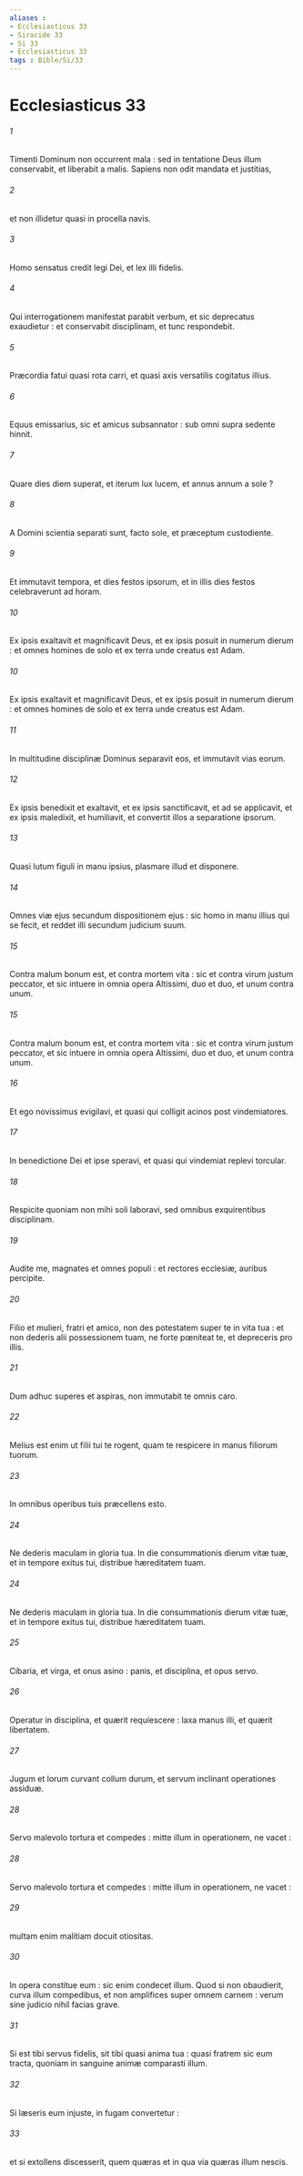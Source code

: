 ```yaml
---
aliases : 
- Ecclesiasticus 33
- Siracide 33
- Si 33
- Ecclesiasticus 33
tags : Bible/Si/33
---
```


# Ecclesiasticus 33

###### 1
Timenti Dominum non occurrent mala : sed in tentatione Deus illum conservabit, et liberabit a malis. Sapiens non odit mandata et justitias,
###### 2
et non illidetur quasi in procella navis.
###### 3
Homo sensatus credit legi Dei, et lex illi fidelis.
###### 4
Qui interrogationem manifestat parabit verbum, et sic deprecatus exaudietur : et conservabit disciplinam, et tunc respondebit.
###### 5
Præcordia fatui quasi rota carri, et quasi axis versatilis cogitatus illius.
###### 6
Equus emissarius, sic et amicus subsannator : sub omni supra sedente hinnit.
###### 7
Quare dies diem superat, et iterum lux lucem, et annus annum a sole ?
###### 8
A Domini scientia separati sunt, facto sole, et præceptum custodiente.
###### 9
Et immutavit tempora, et dies festos ipsorum, et in illis dies festos celebraverunt ad horam.
###### 10
Ex ipsis exaltavit et magnificavit Deus, et ex ipsis posuit in numerum dierum : et omnes homines de solo et ex terra unde creatus est Adam.
###### 10
Ex ipsis exaltavit et magnificavit Deus, et ex ipsis posuit in numerum dierum : et omnes homines de solo et ex terra unde creatus est Adam.
###### 11
In multitudine disciplinæ Dominus separavit eos, et immutavit vias eorum.
###### 12
Ex ipsis benedixit et exaltavit, et ex ipsis sanctificavit, et ad se applicavit, et ex ipsis maledixit, et humiliavit, et convertit illos a separatione ipsorum.
###### 13
Quasi lutum figuli in manu ipsius, plasmare illud et disponere.
###### 14
Omnes viæ ejus secundum dispositionem ejus : sic homo in manu illius qui se fecit, et reddet illi secundum judicium suum.
###### 15
Contra malum bonum est, et contra mortem vita : sic et contra virum justum peccator, et sic intuere in omnia opera Altissimi, duo et duo, et unum contra unum.
###### 15
Contra malum bonum est, et contra mortem vita : sic et contra virum justum peccator, et sic intuere in omnia opera Altissimi, duo et duo, et unum contra unum.
###### 16
Et ego novissimus evigilavi, et quasi qui colligit acinos post vindemiatores.
###### 17
In benedictione Dei et ipse speravi, et quasi qui vindemiat replevi torcular.
###### 18
Respicite quoniam non mihi soli laboravi, sed omnibus exquirentibus disciplinam.
###### 19
Audite me, magnates et omnes populi : et rectores ecclesiæ, auribus percipite.
###### 20
Filio et mulieri, fratri et amico, non des potestatem super te in vita tua : et non dederis alii possessionem tuam, ne forte pœniteat te, et depreceris pro illis.
###### 21
Dum adhuc superes et aspiras, non immutabit te omnis caro.
###### 22
Melius est enim ut filii tui te rogent, quam te respicere in manus filiorum tuorum.
###### 23
In omnibus operibus tuis præcellens esto.
###### 24
Ne dederis maculam in gloria tua. In die consummationis dierum vitæ tuæ, et in tempore exitus tui, distribue hæreditatem tuam.
###### 24
Ne dederis maculam in gloria tua. In die consummationis dierum vitæ tuæ, et in tempore exitus tui, distribue hæreditatem tuam.
###### 25
Cibaria, et virga, et onus asino : panis, et disciplina, et opus servo.
###### 26
Operatur in disciplina, et quærit requiescere : laxa manus illi, et quærit libertatem.
###### 27
Jugum et lorum curvant collum durum, et servum inclinant operationes assiduæ.
###### 28
Servo malevolo tortura et compedes : mitte illum in operationem, ne vacet :
###### 28
Servo malevolo tortura et compedes : mitte illum in operationem, ne vacet :
###### 29
multam enim malitiam docuit otiositas.
###### 30
In opera constitue eum : sic enim condecet illum. Quod si non obaudierit, curva illum compedibus, et non amplifices super omnem carnem : verum sine judicio nihil facias grave.
###### 31
Si est tibi servus fidelis, sit tibi quasi anima tua : quasi fratrem sic eum tracta, quoniam in sanguine animæ comparasti illum.
###### 32
Si læseris eum injuste, in fugam convertetur :
###### 33
et si extollens discesserit, quem quæras et in qua via quæras illum nescis.
